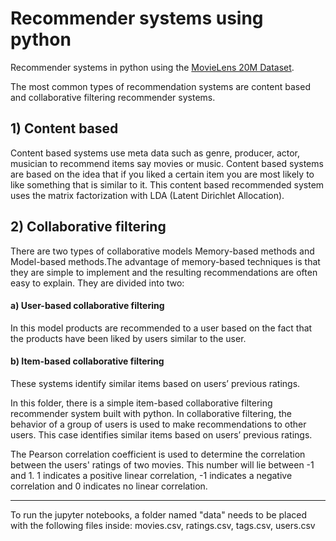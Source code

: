 # Recommender systems using python

Recommender systems in python using the [MovieLens 20M Dataset](https://grouplens.org/datasets/movielens/20m/).


The most common types of recommendation systems are content based and collaborative filtering recommender systems.



## 1) Content based

Content based systems use meta data such as genre, producer, actor, musician to recommend items say movies or music. Content based systems are based on the idea that if you liked a certain item you are most likely to like something that is similar to it. This content based recommended system uses the matrix factorization with LDA (Latent Dirichlet Allocation).


## 2) Collaborative filtering


There are two types of collaborative models Memory-based methods and Model-based methods.The advantage of memory-based techniques is that they are simple to implement and the resulting recommendations are often easy to explain. They are divided into two:

#### a) User-based collaborative filtering
 In this model products are recommended to a user based on the fact that the products have been liked by users similar to the user.

#### b) Item-based collaborative filtering
 These systems identify similar items based on users’ previous ratings.


In this folder, there is a simple item-based collaborative filtering recommender system built with python. In collaborative filtering, the behavior of a group of users is used to make recommendations to other users. This case identifies similar items based on users’ previous ratings.

The Pearson correlation coefficient is used to determine the correlation between the users' ratings of two movies. This number will lie between -1 and 1. 1 indicates a positive linear correlation, -1 indicates a negative correlation and 0 indicates no linear correlation. 

------------------
To run the jupyter notebooks, a folder named "data" needs to be placed with the following files inside: movies.csv, ratings.csv, tags.csv, users.csv



